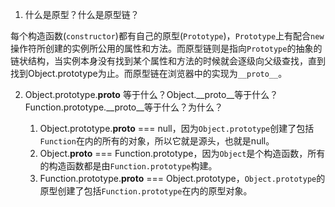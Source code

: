 1. 什么是原型？什么是原型链？

每个构造函数(`constructor`)都有自己的原型(`Prototype`)，`Prototype`上有配合`new`操作符所创建的实例所公用的属性和方法。而原型链则是指向`Prototype`的抽象的链状结构，当实例本身没有找到某个属性和方法的时候就会逐级向父级查找，直到找到Object.prototype为止。而原型链在浏览器中的实现为`__proto__`。

2. Object.prototype.__proto__ 等于什么？Object.__proto__等于什么？Function.prototype.__proto__等于什么？为什么？

    1. Object.prototype.__proto__ === null，因为`Object.prototype`创建了包括`Function`在内的所有的对象，所以它就是源头，也就是null。
    2. Object.__proto__ === Function.prototype，因为`Object`是个构造函数，所有的构造函数都是由`Function.prototype`构建。
    3. Function.prototype.__proto__ === Object.prototype，`Object.prototype`的原型创建了包括`Function.prototype`在内的原型对象。